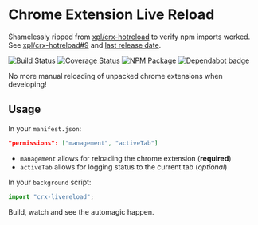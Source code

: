 # Chrome Extension Live Reload

Shamelessly ripped from [xpl/crx-hotreload](https://github.com/xpl/crx-hotreload) to verify npm imports worked.
See [xpl/crx-hotreload#9](https://github.com/xpl/crx-hotreload/issues/9) and [last release date](https://github.com/iamogbz/crx-livereload/releases).

[![Build Status](https://github.com/iamogbz/crx-livereload/workflows/Build/badge.svg)](https://github.com/iamogbz/crx-livereload/actions?query=workflow%3ABuild)
[![Coverage Status](https://coveralls.io/repos/github/iamogbz/crx-livereload/badge.svg)](https://coveralls.io/github/iamogbz/crx-livereload)
[![NPM Package](https://img.shields.io/npm/v/crx-livereload.svg)](https://www.npmjs.com/package/crx-livereload)
[![Dependabot badge](https://img.shields.io/badge/dependabot-enabled-blue?logo=dependabot)](https://app.dependabot.com)

No more manual reloading of unpacked chrome extensions when developing!

## Usage

In your `manifest.json`:

```json
"permissions": ["management", "activeTab"]
```

- `management` allows for reloading the chrome extension (**required**)
- `activeTab` allows for logging status to the current tab (*optional*)

In your `background` script:

```js
import "crx-livereload";
```

Build, watch and see the automagic happen.
